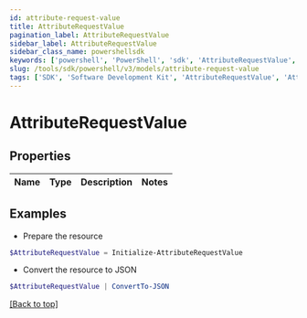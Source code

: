 ```yaml
---
id: attribute-request-value
title: AttributeRequestValue
pagination_label: AttributeRequestValue
sidebar_label: AttributeRequestValue
sidebar_class_name: powershellsdk
keywords: ['powershell', 'PowerShell', 'sdk', 'AttributeRequestValue', 'AttributeRequestValue'] 
slug: /tools/sdk/powershell/v3/models/attribute-request-value
tags: ['SDK', 'Software Development Kit', 'AttributeRequestValue', 'AttributeRequestValue']
---
```



# AttributeRequestValue

## Properties

Name | Type | Description | Notes
------------ | ------------- | ------------- | -------------

## Examples

- Prepare the resource
```powershell
$AttributeRequestValue = Initialize-AttributeRequestValue 
```

- Convert the resource to JSON
```powershell
$AttributeRequestValue | ConvertTo-JSON
```


[[Back to top]](#) 

